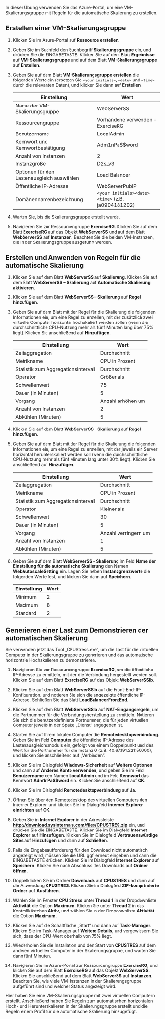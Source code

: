 In dieser Übung verwenden Sie das Azure-Portal, um eine VM-Skalierungsgruppe mit Regeln für die automatische Skalierung zu erstellen.

## <a name="create-a-virtual-machine-scale-set"></a>Erstellen einer VM-Skalierungsgruppe

1. Klicken Sie im Azure-Portal auf **Ressource erstellen**.

1. Geben Sie im Suchfeld den Suchbegriff **Skalierungsgruppe** ein, und drücken Sie die EINGABETASTE. Klicken Sie auf dem Blatt **Ergebnisse** auf **VM-Skalierungsgruppe** und auf dem Blatt **VM-Skalierungsgruppe** auf **Erstellen**.

1. Geben Sie auf dem Blatt **VM-Skalierungsgruppe erstellen** die folgenden Werte ein (ersetzen Sie `<your initials>`, `<date>` und `<time>` durch die relevanten Daten), und klicken Sie dann auf **Erstellen**.

    |Einstellung|Wert|
    |---|---|
    |Name der VM-Skalierungsgruppe|WebServerSS|
    |Ressourcengruppe|Vorhandene verwenden – ExerciseRG|
    |Benutzername|LocalAdmin|
    |Kennwort und Kennwortbestätigung|Adm1nPa$$word|
    |Anzahl von Instanzen|2|
    |Instanzgröße|D2s_v3|
    |Optionen für den Lastenausgleich auswählen|Load Balancer|
    |Öffentliche IP-Adresse|WebServerPubIP|
    |Domänennamenbezeichnung|`<your initials><date><time>` (z.B. ja0904181202)|

1. Warten Sie, bis die Skalierungsgruppe erstellt wurde.

1. Navigieren Sie zur Ressourcengruppe **ExerciseRG**. Klicken Sie auf dem Blatt **ExerciseRG** auf das Objekt **WebServerSS** und auf dem Blatt **WebServerSS** auf **Instanzen**. Beachten Sie die beiden VM-Instanzen, die in der Skalierungsgruppe ausgeführt werden.

## <a name="create-and-apply-autoscale-rules"></a>Erstellen und Anwenden von Regeln für die automatische Skalierung

1. Klicken Sie auf dem Blatt **WebServerSS** auf **Skalierung**. Klicken Sie auf dem Blatt **WebServerSS – Skalierung** auf **Automatische Skalierung aktivieren**.

1. Klicken Sie auf dem Blatt **WebServerSS – Skalierung** auf **Regel hinzufügen**.

1. Geben Sie auf dem Blatt mit der Regel für die Skalierung die folgenden Informationen ein, um eine Regel zu erstellen, mit der zusätzlich zwei virtuelle Computer horizontal hochskaliert werden sollen (wenn die durchschnittliche CPU-Nutzung mehr als fünf Minuten lang über 75% liegt). Klicken Sie anschließend auf **Hinzufügen**.

    |Einstellung|Wert|
    |---|---|
    |Zeitaggregation|Durchschnitt|
    |Metrikname|CPU in Prozent|
    |Statistik zum Aggregationsintervall|Durchschnitt|
    |Operator|Größer als|
    |Schwellenwert|75|
    |Dauer (in Minuten)|5|
    |Vorgang|Anzahl erhöhen um|
    |Anzahl von Instanzen|2|
    |Abkühlen (Minuten)|5|

1. Klicken Sie auf dem Blatt **WebServerSS – Skalierung** auf **Regel hinzufügen**.

1. Geben Sie auf dem Blatt mit der Regel für die Skalierung die folgenden Informationen ein, um eine Regel zu erstellen, mit der jeweils ein Server horizontal herunterskaliert werden soll (wenn die durchschnittliche CPU-Nutzung mehr als fünf Minuten lang unter 30% liegt). Klicken Sie anschließend auf **Hinzufügen**.

    |Einstellung|Wert|
    |---|---|
    |Zeitaggregation|Durchschnitt|
    |Metrikname|CPU in Prozent|
    |Statistik zum Aggregationsintervall|Durchschnitt|
    |Operator|Kleiner als|
    |Schwellenwert|30|
    |Dauer (in Minuten)|5|
    |Vorgang|Anzahl verringern um|
    |Anzahl von Instanzen|1|
    |Abkühlen (Minuten)|5|

1. Geben Sie auf dem Blatt **WebServerSS – Skalierung** im Feld **Name der Einstellung für die automatische Skalierung** den Namen **WebAutoscaleSetting** ein. Legen Sie neben **Instanzgrenzwerte** die folgenden Werte fest, und klicken Sie dann auf **Speichern**.

    |Einstellung|Wert|
    |---|---|
    |Minimum|2|
    |Maximum|8|
    |Standard|2|

## <a name="generate-load-to-demonstrate-autoscaling"></a>Generieren einer Last zum Demonstrieren der automatischen Skalierung

Sie verwenden jetzt das Tool „CPUStress.exe“, um die Last für die virtuellen Computer in der Skalierungsgruppe zu generieren und das automatische horizontale Hochskalieren zu demonstrieren.

1. Navigieren Sie zur Ressourcengruppe **ExerciseRG**, um die öffentliche IP-Adresse zu ermitteln, mit der die Verbindung hergestellt werden soll. Klicken Sie auf dem Blatt **ExerciseRG** auf das Objekt **WebServerSSlb**.

1. Klicken Sie auf dem Blatt **WebServerSSlb** auf die Front-End-IP-Konfiguration, und notieren Sie sich die angezeigte öffentliche IP-Adresse. Schließen Sie das Blatt **LoadBalancerFrontEnd**.

1. Klicken Sie auf dem Blatt **WebServerSSlb** auf **NAT-Eingangsregeln**, um die Portnummer für die Verbindungsherstellung zu ermitteln. Notieren Sie sich die benutzerdefinierte Portnummer, die für jeden virtuellen Computer jeweils in der Spalte „Dienst“ angegeben ist.

1. Starten Sie auf Ihrem lokalen Computer die **Remotedesktopverbindung**. Geben Sie im Feld **Computer** die öffentliche IP-Adresse des Lastenausgleichsmoduls ein, gefolgt von einem Doppelpunkt und des Wert für die Portnummer für die Instanz 0 (z.B. 40.67.191.221:50000), und klicken Sie anschließend auf „Verbinden“.

1. Klicken Sie im Dialogfeld **Windows-Sicherheit** auf **Weitere Optionen** und dann auf **Anderes Konto verwenden**, und geben Sie im Feld **Benutzername** den Namen **LocalAdmin** und im Feld **Kennwort** das Kennwort **Adm1nPa$$word** ein. Klicken Sie anschließend auf **OK**.

1. Klicken Sie im Dialogfeld **Remotedesktopverbindung** auf **Ja**.

1. Öffnen Sie über den Remotedesktop des virtuellen Computers den Internet Explorer, und klicken Sie im Dialogfeld **Internet Explorer einrichten** auf **OK**.

1. Geben Sie in **Internet Explorer** in der Adressleiste **http://download.sysinternals.com/files/CPUSTRES.zip** ein, und drücken Sie die EINGABETASTE. Klicken Sie im Dialogfeld **Internet Explorer** auf **Hinzufügen**. Klicken Sie im Dialogfeld **Vertrauenswürdige Sites** auf **Hinzufügen** und dann auf **Schließen**.

1. Falls die Eingabeaufforderung für den Download nicht automatisch angezeigt wird, müssen Sie die URL ggf. erneut eingeben und dann die EINGABETASTE drücken. Klicken Sie im Dialogfeld **Internet Explorer** auf **Speichern**. Klicken Sie nach Abschluss des Downloads auf **Ordner öffnen**.

1. Doppelklicken Sie im Ordner **Downloads** auf **CPUSTRES** und dann auf die Anwendung **CPUSTRES**. Klicken Sie im Dialogfeld **ZIP-komprimierte Ordner** auf **Ausführen**.

1. Wählen Sie im Fenster **CPU Stress** unter **Thread 1** in der Dropdownliste **Aktivität** die Option **Maximum**. Klicken Sie unter **Thread 2** in das Kontrollkästchen **Aktiv**, und wählen Sie in der Dropdownliste **Aktivität** die Option **Maximum**.

1. Klicken Sie auf die Schaltfläche „Start“ und dann auf **Task-Manager**. Klicken Sie im Task-Manager auf **Weitere Details**, und vergewissern Sie sich, dass der CPU-Wert oberhalb von 75% liegt.

1. Wiederholen Sie die Installation und den Start von **CPUSTRES** auf dem anderen virtuellen Computer in der Skalierungsgruppe, und warten Sie dann fünf Minuten.

1. Navigieren Sie im Azure-Portal zur Ressourcengruppe **ExerciseRG**, und klicken Sie auf dem Blatt **ExerciseRG** auf das Objekt **WebServerSS**. Klicken Sie anschließend auf dem Blatt **WebServerSS** auf **Instanzen**. Beachten Sie, wie viele VM-Instanzen in der Skalierungsgruppe aufgeführt sind und welcher Status angezeigt wird.

Hier haben Sie eine VM-Skalierungsgruppe mit zwei virtuellen Computern erstellt. Anschließend haben Sie Regeln zum automatischen horizontalen Hoch- und Herunterskalieren in der Skalierungsgruppe erstellt und die Regeln einem Profil für die automatische Skalierung hinzugefügt.